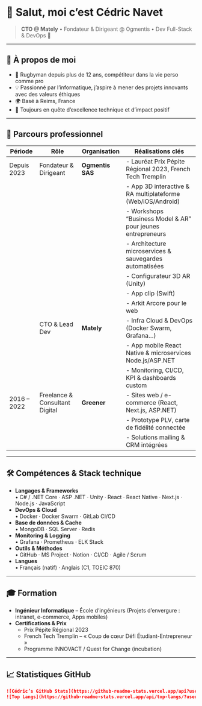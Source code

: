 # 👋 Salut, moi c’est Cédric Navet

> **CTO @ Mately** • Fondateur & Dirigeant @ Ogmentis • Dev Full-Stack & DevOps 🚀

---

## 📖 À propos de moi

- 🏉 Rugbyman depuis plus de 12 ans, compétiteur dans la vie perso comme pro  
- 💡 Passionné par l’informatique, j’aspire à mener des projets innovants avec des valeurs éthiques  
- 🌍 Basé à Reims, France  
- 🎯 Toujours en quête d’excellence technique et d’impact positif

---

## 💼 Parcours professionnel

| Période       | Rôle                            | Organisation         | Réalisations clés                                 |
|---------------|---------------------------------|----------------------|---------------------------------------------------|
| Depuis 2023   | Fondateur & Dirigeant           | **Ogmentis SAS**     | - Lauréat Prix Pépite Régional 2023, French Tech Tremplin  
|               |                                 |                      | - App 3D interactive & RA multiplateforme (Web/iOS/Android)  
|               |                                 |                      | - Workshops “Business Model & AR” pour jeunes entrepreneurs |
|               |                                 |                      | - Architecture microservices & sauvegardes automatisées |
|               |                                 |                      | - Configurateur 3D AR (Unity)  |
|               |                                 |                      | - App clip (Swift) |
|               |                                 |                      | - Arkit Arcore pour le web |
|               | CTO & Lead Dev                  | **Mately**           | - Infra Cloud & DevOps (Docker Swarm, Grafana…)  
|               |                                 |                      | - App mobile React Native & microservices Node.js/ASP.NET  
|               |                                 |                      | - Monitoring, CI/CD, KPI & dashboards custom      |
| 2016 – 2022   | Freelance & Consultant Digital  | **Greener**          | - Sites web / e-commerce (React, Next.js, ASP.NET)  
|               |                                 |                      | - Prototype PLV, carte de fidélité connectée  
|               |                                 |                      | - Solutions mailing & CRM intégrées               |

---

## 🛠️ Compétences & Stack technique

- **Langages & Frameworks**  
  • C# / .NET Core · ASP .NET · Unity · React · React Native · Next.js · Node.js · JavaScript  
- **DevOps & Cloud**  
  • Docker · Docker Swarm · GitLab CI/CD  
- **Base de données & Cache**  
  • MongoDB · SQL Server · Redis  
- **Monitoring & Logging**  
  • Grafana · Prometheus · ELK Stack  
- **Outils & Méthodes**  
  • GitHub · MS Project · Notion · CI/CD · Agile / Scrum  
- **Langues**  
  • Français (natif) · Anglais (C1, TOEIC 870)

---

## 🎓 Formation

- **Ingénieur Informatique** – École d’ingénieurs (Projets d’envergure : intranet, e-commerce, Apps mobiles)  
- **Certifications & Prix**  
  - Prix Pépite Régional 2023  
  - French Tech Tremplin – « Coup de cœur Défi Étudiant-Entrepreneur »  
  - Programme INNOVACT / Quest for Change (incubation)

---

## 📈 Statistiques GitHub

```md
![Cédric’s GitHub Stats](https://github-readme-stats.vercel.app/api?username=cedricnavet&show_icons=true&theme=radical)
![Top Langs](https://github-readme-stats.vercel.app/api/top-langs/?username=cedricnavet&layout=compact&theme=radical)
